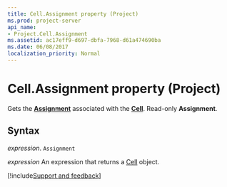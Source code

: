 ```yaml
---
title: Cell.Assignment property (Project)
ms.prod: project-server
api_name:
- Project.Cell.Assignment
ms.assetid: ac17eff9-d697-dbfa-7968-d61a474690ba
ms.date: 06/08/2017
localization_priority: Normal
---
```



# Cell.Assignment property (Project)

Gets the  **[Assignment](Project.Assignment.md)** associated with the **[Cell](Project.Cell.md)**. Read-only **Assignment**.


## Syntax

_expression_. `Assignment`

 _expression_ An expression that returns a [Cell](./Project.Cell.md) object.

[!include[Support and feedback](~/includes/feedback-boilerplate.md)]